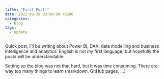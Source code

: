 ```yaml
---
title: "First Post!"
date: 2022-08-20 03:00:00 +0200
categories:
  - Blog
tags:
  - Update
---
```


Quick post, I'll be writing about Power BI, DAX, data modelling and business Intelligence and analytics. English is not my first language, but hopefully the posts will be understandable.

Setting up the blog was not that hard, but it was time consuming. There are way too many things to learn (markdown, GitHub pages, ...)